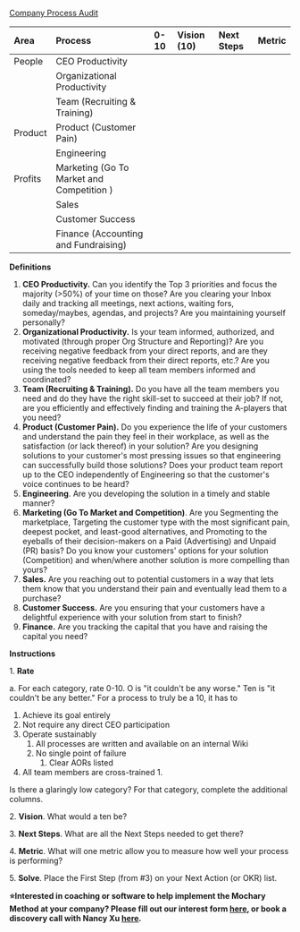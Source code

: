 [Company Process Audit](https://docs.google.com/document/d/17cIYws2Al1JHO6s3QC1_BwyfTjpUSdQR6p8Xkdb0bWM/edit)

| Area    | Process                                   | 0-10 | Vision (10) | Next Steps | Metric |
| :------ | :---------------------------------------- | :--- | :---------- | :--------- | :----- |
| People  | CEO Productivity                          |      |             |            |        |
|         | Organizational Productivity               |      |             |            |        |
|         | Team (Recruiting & Training)              |      |             |            |        |
| Product | Product (Customer Pain)                   |      |             |            |        |
|         | Engineering                               |      |             |            |        |
| Profits | Marketing (Go To Market and Competition ) |      |             |            |        |
|         | Sales                                     |      |             |            |        |
|         | Customer Success                          |      |             |            |        |
|         | Finance (Accounting and Fundraising)      |      |             |            |        |

**Definitions**

1. **CEO Productivity.** Can you identify the Top 3 priorities and focus the majority (\>50%) of your time on those? Are you clearing your Inbox daily and tracking all meetings, next actions, waiting fors, someday/maybes, agendas, and projects? Are you maintaining yourself personally?
2. **Organizational Productivity.** Is your team informed, authorized, and motivated (through proper Org Structure and Reporting)? Are you receiving negative feedback from your direct reports, and are they receiving negative feedback from their direct reports, etc.? Are you using the tools needed to keep all team members informed and coordinated?
3. **Team (Recruiting & Training).** Do you have all the team members you need and do they have the right skill-set to succeed at their job? If not, are you efficiently and effectively finding and training the A-players that you need?
4. **Product (Customer Pain).** Do you experience the life of your customers and understand the pain they feel in their workplace, as well as the satisfaction (or lack thereof) in your solution? Are you designing solutions to your customer's most pressing issues so that engineering can successfully build those solutions? Does your product team report up to the CEO independently of Engineering so that the customer's voice continues to be heard?
5. **Engineering**. Are you developing the solution in a timely and stable manner?
6. **Marketing (Go To Market and Competition)**. Are you Segmenting the marketplace, Targeting the customer type with the most significant pain, deepest pocket, and least-good alternatives, and Promoting to the eyeballs of their decision-makers on a Paid (Advertising) and Unpaid (PR) basis? Do you know your customers' options for your solution (Competition) and when/where another solution is more compelling than yours?
7. **Sales.** Are you reaching out to potential customers in a way that lets them know that you understand their pain and eventually lead them to a purchase?
8. **Customer Success.** Are you ensuring that your customers have a delightful experience with your solution from start to finish?
9. **Finance.** Are you tracking the capital that you have and raising the capital you need?

**Instructions**

1\. **Rate**

a. For each category, rate 0-10. O is "it couldn't be any worse." Ten is "it couldn't be any better." For a process to truly be a 10, it has to

1. Achieve its goal entirely
2. Not require any direct CEO participation
3. Operate sustainably
   1. All processes are written and available on an internal Wiki
   2. No single point of failure
      1. Clear AORs listed
4. All team members are cross-trained
   1.

Is there a glaringly low category? For that category, complete the additional columns.

2\. **Vision**. What would a ten be?

3\. **Next Steps**. What are all the Next Steps needed to get there?

4\. **Metric**. What will one metric allow you to measure how well your process is performing?

5\. **Solve**. Place the First Step (from \#3) on your Next Action (or OKR) list.

**⭐Interested in coaching or software to help implement the Mochary Method at your company? Please fill out our interest form [here](https://mocharymethod.typeform.com/interest), or book a discovery call with Nancy Xu [here](https://calendly.com/nancy-mm/30).**
